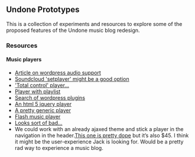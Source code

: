 ## Undone Prototypes

This is a collection of experiments and resources to explore some of the proposed features of the Undone music blog redesign.


### Resources

#### Music players

- [Article on wordpress audio support](http://en.support.wordpress.com/audio/)
- [Soundcloud 'setplayer' might be a good option](http://en.support.wordpress.com/audio/soundcloud-audio-player/)
- ['Total control' player...](http://wordpress.org/plugins/total-control-html5-audio-player-basic/)
- [Player with playlist](http://wordpress.org/plugins/html5-mp3-player-with-playlist/)
- [Search of wordpress plugins](http://wordpress.org/plugins/tags/music-player)
- [An html 5 jquery player](http://wordpress.org/plugins/html5-jquery-audio-player/)
- [A pretty generic player](http://wordpress.org/plugins/wp-music-player/)
- [Flash music player](http://wpaudioplayer.com/)
- [Looks sort of bad...](http://www.cincopa.com/media-platform/wordpress-plugin/audio-player)
- We could work with an already ajaxed theme and stick a player in the navigation in the header.[This one is pretty dope](http://iworks.ozythemes.com/#!/home-page) but it’s also $45. I think it might be the user-experience Jack is looking for. Would be a pretty rad way to experience a music blog.